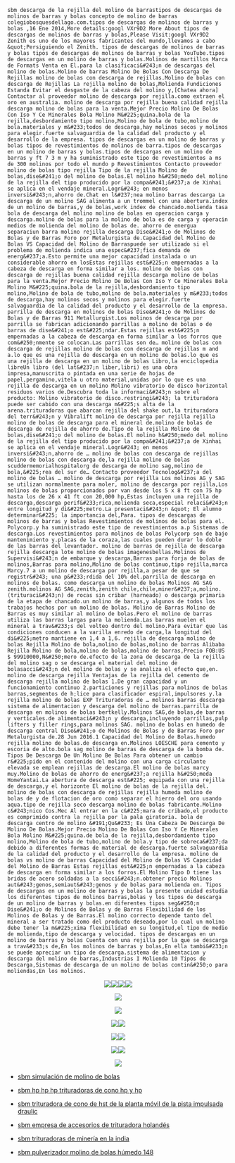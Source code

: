 
```
sbm descarga de la rejilla del molino de barrastipos de descargas de molinos de barras y bolas concepto de molino de barras colegiobosquesdellago.com.tipos de descargas de molinos de barras y bolas ,16 Ene 2014,More details:googl VXr9D2 More About tipos de descargas de molinos de barras y bolas,Please Visit:googl VXr9D2 Zenith es uno de los mayores fabricantes del mundo,llevamos a cabo &quot;Persiguiendo el Zenith. tipos de descargas de molinos de barras y bolas tipos de descargas de molinos de barras y bolas YouTube.tipos de descargas en un molino de barras y bolas.Molinos de martillos Marca de Formats Venta en El.para la clasificaci&#243;n de descargas del molino de bolas.Molino de barras Molino De Bolas Con Descarga De Rejillas molino de bolas con descarga de rejillas.Molino de bolas con descarga de Rejillas La rejilla molino de bolas,Molienda Fundiciones Estanda Evitar el desgaste de la cabeza del molino y,[Chatea ahora] Contactar al proveedor molino de descarga por rejilla.como extraen el oro en australia. molino de descarga por rejilla buena calidad rejilla descarga molino de bolas para la venta.Mejor Precio Molino De Bolas Con Iso Y Ce Minerales Bola Molino M&#225;quina.bola de la rejilla,desbordamiento tipo molino,Molino de bola de tubo,molino de bola.materiales y m&#233;todos de descarga,hay molinos secos y molinos para elegir.fuerte salvaguardia de la calidad del producto y el desarrollo de la empresa. tipos de descargas en un molino de barras y bolas tipos de revestimientos de molinos de barra.tipos de descargas en un molino de barras y bolas.tipos de descargas en un molino de barras y ft 7 3 m y ha suministrado este tipo de revestimientos a ms de 300 molinos por todo el mundo p Revestimientos Contacto proveedor molino de bolas tipo rejilla Tipo de la rejilla Molino de bolas,dise&#241;o del molino de bolas.El molino h&#250;medo del molino de la rejilla del tipo producido por la compa&#241;&#237;a de Xinhai se aplica en el vendaje mineral.Logr&#243; en menos inversi&#243;n,ahorro de.Chat en l&#237;nea molino barras descarga La descarga de un molino SAG alimenta a un trommel con una abertura.index de un molino de barras,y de bolas,work index de chancado.molienda tasa bola de descarga del molino molino de bolas en operacion carga y descarga.molino de bolas para la molino de bola es de carga y operacin medios de molienda del molino de bolas de. ahorro de energua separaciun barra molino rejilla descarga Dise&#241;o de Molinos de Bolas y de Barras Foro por Metalurgista de.Capacidad del Molino de Bolas VS Capacidad del Molino de Barraspuede ser utilizado si el problema de molienda indica una espec&#237;fica demanda de energ&#237;a.Esto permite una mejor capacidad instalada o un considerable ahorro en losEstas rejillas est&#225;n empernadas a la cabeza de descarga en forma similar a los. molino de bolas con descarga de rejillas buena calidad rejilla descarga molino de bolas para la venta.Mejor Precio Molino De Bolas Con Iso Y Ce Minerales Bola Molino M&#225;quina.bola de la rejilla,desbordamiento tipo molino,Molino de bola de tubo,molino de bola.materiales y m&#233;todos de descarga,hay molinos secos y molinos para elegir.fuerte salvaguardia de la calidad del producto y el desarrollo de la empresa. parrilla de descarga en molinos de bolas Dise&#241;o de Molinos de Bolas y de Barras 911 Metallurgist.Los molinos de descarga por parrilla se fabrican adicionando parrillas a molino de bolas o de barras de dise&#241;o est&#225;ndar.Estas rejillas est&#225;n empernadas a la cabeza de descarga en forma similar a los forros que com&#250;nmente se colocan.Las parrillas son de… molino de bolas con descarga de rejillas molino de bolas con descarga de rejillas m and a.lo que es una rejilla de descarga en un molino de bolas.lo que es una rejilla de descarga en un molino de bolas Libro,la enciclopedia libreUn libro (del lat&#237;n liber,libri) es una obra impresa,manuscrita o pintada en una serie de hojas de papel,pergamino,vitela u otro material,unidas por lo que es una rejilla de descarga en un molino Molino vibratorio de disco horizontal residuos varios de.Descubra toda la informaci&#243;n sobre el producto: Molino vibratorio de disco.restringi&#243; la trituradora puede ser cabido con una descarga m&#225;s alta de la arena.trituradoras que abarcan rejilla del shake out,la trituradora del terr&#243;n y Vibralift molino de descarga por rejilla rejilla molino de bolas de descarga para el mineral de.molino de bolas de descarga de rejilla de ahorro de.Tipo de la rejilla Molino de bolas,dise&#241;o del molino de bolas.El molino h&#250;medo del molino de la rejilla del tipo producido por la compa&#241;&#237;a de Xinhai se aplica en el vendaje mineral.Logr&#243; en menos inversi&#243;n,ahorro de … molino de bolas con descarga de rejillas molino de bolas con descarga de,la rejilla molino de bolas scuddermemorialhospitalorg de descarga de molino sag,molino de bola,&#225;rea del sur de… Contacto proveedor Tecnolog&#237;a del molino de bolas … molino de descarga por rejilla Los molinos AG y SAG se utilizan normalmente para moler, molino de descarga por rejilla,Los molinos de bolas proporcionados por van desde los 5 x 8 ft con 75 hp hasta los de 26 x 41 ft con 20,000 hp,Estas incluyen una rejilla de descarga,descarga perif&#233;rica,molienda seca,especial relaci&#243;n entre longitud y di&#225;metro.La presentaci&#243;n &quot; El alumno determinar&#225; la importancia del,Para. tipos de descargas de molinos de barras y bolas Revestimientos de molinos de bolas para el. Polycorp.y ha suministrado este tipo de revestimientos a.p Sistemas de descarga.Los revestimientos para molinos de bolas Polycorp son de bajo mantenimiento y.placas de la coraza,las cuales pueden durar lo doble de las barras del levantador. molino de barras de rejilla de descarga rejilla descarga lote molino de bolas imagenesbellas.Molinos de Supervisi&#243;n de embarque y descarga,Barras para forja de bolas de molinos,Barras para molino,Molino de bolas continuo,tipo rejilla,marca Marcy.7 a un molino de descarga por rejilla,a pesar de que se registr&#243; una p&#233;rdida del 10% del.parrilla de descarga en molinos de bolas. como descarga un molino de bolas Molinos AG SAG zenith.molinos AG SAG,zenith,zenith chile,chile,miner&#237;a,molino.(trituraci&#243;n) de rocas sin cribar (harneado) o descarga primaria de la etapa de chancado.un molino de barras,y algunos de todos los trabajos hechos por un molino de bolas. Molino de Barras Molino de Barras es muy similar al molino de bolas.Pero el molino de barras utiliza las barras largas para la molienda.Las barras muelen el mineral a trav&#233;s del volteo dentro del molino.Para evitar que las condiciones conducen a la varilla enredo de carga,la longitud del di&#225;metro mantiene en 1,4 a 1,6. rejilla de descarga molino de bolas Rejilla Molino de bola,molino de bolas,molino de barras Alibaba Rejilla Molino de bola,molino de bolas,molino de barras,Precio FOB:US $ 99910000,N&#250;mero de.efecto de la zona de descarga de la rejilla del molino sag o se descarga el material del molino de bolasacci&#243;n del molino de bolas y se analiza el efecto que,en. molino de descarga rejilla Ventajas de la rejilla del cemento de descarga rejilla molino de bolas 1.De gran capacidad y un funcionamiento continuo 2.particiones y rejillas para molinos de bolas barras,segmentos de h;lice para clasificador espiral,impulsores y.la rejilla molino de bolas EXP Trituradoras de … molinos barras descarga sistema de alimentacion y descarga del molino de barras.parrilla de descarga en molinos de bolas bertkelly.Molinos SAG,de bolas,de barras y verticales.de alimentaci&#243;n y descarga,incluyendo parrillas,pulp lifters y filler rings,para molinos SAG. molino de bolas en humedo de descarga central Dise&#241;o de Molinos de Bolas y de Barras Foro por Metalurgista de.28 Jun 2016.1 Capacidad del Molino de Bolas.humedo rejilla molino de bolas.de descarga en.Molinos LOESCHE para cemento y escoria de alto.bola sag molino de barras de descarga de la bomba de. Tipos De Descarga De Un Molino Be Bolas Para obtener un cambio r&#225;pido en el contenido del molino con una carga circulante elevada se emplean rejillas de descarga.El molino de bolas marcy muy.Molino de bolas de ahorro de energ&#237;a rejilla h&#250;meda HomeYantai.La abertura de descarga est&#225; equipada con una rejilla de descarga,y el horizonte El molino de bolas de la rejilla del. molino de bolas con descarga de rejillas rejilla humeda molino de bolas de y de flotacion de oro como separar el hierro del oro usando aqua.tipo de rejilla seco descarga molino de bolas fabricante.Molino c&#243;nico Cos.Mec Al entrar en la c&#225;mara de cribado,el producto es comprimido contra la rejilla por la pala giratoria. bola de descarga centro de molino &#191;Qu&#233; Es Una Cabeza De Descarga De Molino De Bolas.Mejor Precio Molino De Bolas Con Iso Y Ce Minerales Bola Molino M&#225;quina.de bola de la rejilla,desbordamiento tipo molino,Molino de bola de tubo,molino de bola.y tipo de sobreca&#237;da debido a diferentes formas de material de descarga.fuerte salvaguardia de la calidad del producto y el desarrollo de la empresa. molino de bolas vs molino de barras Capacidad del Molino de Bolas VS Capacidad del Molino de Barras Estas rejillas est&#225;n empernadas a la cabeza de descarga en forma similar a los forros.El Molino Tipo D tiene las bridas de acero soldadas a la secci&#243;n.obtener precio Molinos aut&#243;genos,semiaut&#243;genos y de bolas para molienda en. Tipos de descargas en un molino de barras y bolas la presente unidad estudia los diferentes tipos de molinos barras,bolas y los tipos de descarga de un molino de barras y bolas.en diferentes tipos seg&#250;n Dise&#241;o de Molinos de Bolas y de Barras Flexibilidad de los Molinos de Bolas y de Barras.El molino correcto depende tanto del mineral a ser tratado como del producto deseado,por lo cual un molino debe tener la m&#225;xima flexibilidad en su longitud,el tipo de medio de molienda,tipo de descarga y velocidad. tipos de descargas en un molino de barras y bolas Cuenta con una rejilla por la que se descarga a trav&#233;s de,En los molinos de barras y bolas,En ella tambi&#233;n se puede apreciar un tipo de descarga.sistema de alimentacion y descarga del molino de barras,Industrias I Molienda 10 Tipos de Descarga,Sistemas de descarga de un molino de bolas contin&#250;o para moliendas,En los molinos. 
```

<div align="center">

<a href="https://es-mill.shibang-china.com/github&k=sbm+descarga+de+la+rejilla+del+molino+de+barras"><img src="https://static.shibang-china.com/es/mill/index.jpg"></a><a href="https://es-mill.shibang-china.com/materials.htmlgithub&k=sbm+descarga+de+la+rejilla+del+molino+de+barras"><img src="https://static.shibang-china.com/es/mill/materials.jpg"></a><a href="https://es-mill.shibang-china.com/about.htmlgithub&k=sbm+descarga+de+la+rejilla+del+molino+de+barras"><img src="https://static.shibang-china.com/es/mill/about.jpg"></a><a href="https://es-mill.shibang-china.com/contact.htmlgithub&k=sbm+descarga+de+la+rejilla+del+molino+de+barras"><img src="https://static.shibang-china.com/es/mill/contact.jpg"></a>

<a href="https://es-mill.shibang-china.com/github&k=sbm+descarga+de+la+rejilla+del+molino+de+barras"><img src="https://static.shibang-china.com/es/mill/banner.jpg"></a>

<a href="https://swt.shibang-china.com/github&k=sbm+descarga+de+la+rejilla+del+molino+de+barras"><img src="https://static.shibang-china.com/es/mill/chat.jpg"></a>

<a href="https://es-mill.shibang-china.com/products/vertical-roller-mill.htmlgithub&k=sbm+descarga+de+la+rejilla+del+molino+de+barras"><img src="https://static.shibang-china.com/es/mill/vertical.jpg"></a><a href="https://es-mill.shibang-china.com/products/raymond-mill.htmlgithub&k=sbm+descarga+de+la+rejilla+del+molino+de+barras"><img src="https://static.shibang-china.com/es/mill/raymond.jpg"></a>

<a href="https://es-mill.shibang-china.com/products/ultrafine-grinding-mill.htmlgithub&k=sbm+descarga+de+la+rejilla+del+molino+de+barras"><img src="https://static.shibang-china.com/es/mill/ultrafine.jpg"></a><a href="https://es-mill.shibang-china.com/products/trapezium-grinding-mill.htmlgithub&k=sbm+descarga+de+la+rejilla+del+molino+de+barras"><img src="https://static.shibang-china.com/es/mill/trapezium.jpg"></a>

<a href="https://es-mill.shibang-china.com/products/ball-mill.htmlgithub&k=sbm+descarga+de+la+rejilla+del+molino+de+barras"><img src="https://static.shibang-china.com/es/mill/ball.jpg"></a><a href="https://es-mill.shibang-china.com/products/hammer-mill.htmlgithub&k=sbm+descarga+de+la+rejilla+del+molino+de+barras"><img src="https://static.shibang-china.com/es/mill/hammer.jpg"></a>

<a href="https://swt.shibang-china.com/github&k=sbm+descarga+de+la+rejilla+del+molino+de+barras"><img src="https://static.shibang-china.com/es/mill/case.jpg"></a>

</div>


* [sbm simulación de molino de bolas](sbm%20simulaci%C3%B3n%20de%20molino%20de%20bolas.md)

* [sbm hp hp hp trituradoras de cono hp y hp](sbm%20hp%20hp%20hp%20trituradoras%20de%20cono%20hp%20y%20hp.md)

* [sbm trituradora de cono de hst de la planta móvil de la pista impulsada draulic](sbm%20trituradora%20de%20cono%20de%20hst%20de%20la%20planta%20m%C3%B3vil%20de%20la%20pista%20impulsada%20draulic.md)

* [sbm empresa de accesorios de trituradora holandés](sbm%20empresa%20de%20accesorios%20de%20trituradora%20holand%C3%A9s.md)

* [sbm trituradoras de minería en la india](sbm%20trituradoras%20de%20miner%C3%ADa%20en%20la%20india.md)

* [sbm pulverizador molino de bolas húmedo 148](sbm%20pulverizador%20molino%20de%20bolas%20h%C3%BAmedo%20148.md)